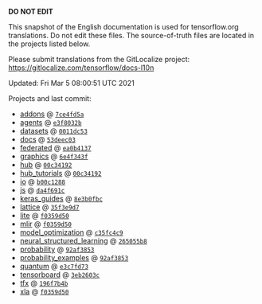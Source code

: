 __DO NOT EDIT__

This snapshot of the English documentation is used for tensorflow.org
translations. Do not edit these files. The source-of-truth files are located in
the projects listed below.

Please submit translations from the GitLocalize project: https://gitlocalize.com/tensorflow/docs-l10n

Updated: Fri Mar  5 08:00:51 UTC 2021

Projects and last commit:

- [addons](https://github.com/tensorflow/addons/tree/master/docs) @ <a href='https://github.com/tensorflow/addons/commit/7ce4fd5a8cf7a826a7117bda6ccd78db8d974f7d'><code>7ce4fd5a</code></a>
- [agents](https://github.com/tensorflow/agents/tree/master/docs) @ <a href='https://github.com/tensorflow/agents/commit/e3f8032b4f336290b4af7418010dccb39c5c3587'><code>e3f8032b</code></a>
- [datasets](https://github.com/tensorflow/datasets/tree/master/docs) @ <a href='https://github.com/tensorflow/datasets/commit/0011dc53b6801b4a97e47e5bd2bac25faef9d5e0'><code>0011dc53</code></a>
- [docs](https://github.com/tensorflow/docs/tree/master/site/en) @ <a href='https://github.com/tensorflow/docs/commit/53deec03a408e87f2ed8247c579aebc5ba02c309'><code>53deec03</code></a>
- [federated](https://github.com/tensorflow/federated/tree/master/docs) @ <a href='https://github.com/tensorflow/federated/commit/ea0b4137c881fee0052ba861c9427e3c8b1c7a2c'><code>ea0b4137</code></a>
- [graphics](https://github.com/tensorflow/graphics/tree/master/tensorflow_graphics/g3doc) @ <a href='https://github.com/tensorflow/graphics/commit/6e4f343f592882e38b2761912d889858e27ccc77'><code>6e4f343f</code></a>
- [hub](https://github.com/tensorflow/hub/tree/master/docs) @ <a href='https://github.com/tensorflow/hub/commit/00c34192eb65d4d70856966cb837ca586d59f029'><code>00c34192</code></a>
- [hub_tutorials](https://github.com/tensorflow/hub/tree/master/examples/colab) @ <a href='https://github.com/tensorflow/hub/commit/00c34192eb65d4d70856966cb837ca586d59f029'><code>00c34192</code></a>
- [io](https://github.com/tensorflow/io/tree/master/docs) @ <a href='https://github.com/tensorflow/io/commit/b00c12886834bab4ceaeb6be624258e312d323ef'><code>b00c1288</code></a>
- [js](https://github.com/tensorflow/tfjs-website/tree/master/docs) @ <a href='https://github.com/tensorflow/tfjs-website/commit/da4f691c6af5c9041c509b421b92ffa653beb04e'><code>da4f691c</code></a>
- [keras_guides](https://github.com/tensorflow/docs/tree/snapshot-keras/site/en/guide/keras) @ <a href='https://github.com/tensorflow/docs/commit/8e3b0fbcfacb1250f95c5a727b3681423a95cded'><code>8e3b0fbc</code></a>
- [lattice](https://github.com/tensorflow/lattice/tree/master/docs) @ <a href='https://github.com/tensorflow/lattice/commit/35f3e9d7da7f90a700d7a903e1818e82965f245c'><code>35f3e9d7</code></a>
- [lite](https://github.com/tensorflow/tensorflow/tree/master/tensorflow/lite/g3doc) @ <a href='https://github.com/tensorflow/tensorflow/commit/f0359d50ea4e65af72d458ff9c8ec938e6d8883c'><code>f0359d50</code></a>
- [mlir](https://github.com/tensorflow/tensorflow/tree/master/tensorflow/compiler/mlir/g3doc) @ <a href='https://github.com/tensorflow/tensorflow/commit/f0359d50ea4e65af72d458ff9c8ec938e6d8883c'><code>f0359d50</code></a>
- [model_optimization](https://github.com/tensorflow/model-optimization/tree/master/tensorflow_model_optimization/g3doc) @ <a href='https://github.com/tensorflow/model-optimization/commit/c35fc4c9245ada8ee8c55ffa62f71e93abb3dbf6'><code>c35fc4c9</code></a>
- [neural_structured_learning](https://github.com/tensorflow/neural-structured-learning/tree/master/g3doc) @ <a href='https://github.com/tensorflow/neural-structured-learning/commit/265055b8b339a528fec0686a249ea26998361c93'><code>265055b8</code></a>
- [probability](https://github.com/tensorflow/probability/tree/master/tensorflow_probability/g3doc) @ <a href='https://github.com/tensorflow/probability/commit/92af38538e215063777e531380ca84c076fe1134'><code>92af3853</code></a>
- [probability_examples](https://github.com/tensorflow/probability/tree/master/tensorflow_probability/examples/jupyter_notebooks) @ <a href='https://github.com/tensorflow/probability/commit/92af38538e215063777e531380ca84c076fe1134'><code>92af3853</code></a>
- [quantum](https://github.com/tensorflow/quantum/tree/master/docs) @ <a href='https://github.com/tensorflow/quantum/commit/e3c7fd73ce0e70a5cc61f14a9c8309e0f9e3617a'><code>e3c7fd73</code></a>
- [tensorboard](https://github.com/tensorflow/tensorboard/tree/master/docs) @ <a href='https://github.com/tensorflow/tensorboard/commit/3eb2603c8b3fc9ae193eca8c8308e6bd23ba07bd'><code>3eb2603c</code></a>
- [tfx](https://github.com/tensorflow/tfx/tree/master/docs) @ <a href='https://github.com/tensorflow/tfx/commit/196f7b4beba48c29a833c956e0a1eef4a2707f01'><code>196f7b4b</code></a>
- [xla](https://github.com/tensorflow/tensorflow/tree/master/tensorflow/compiler/xla/g3doc) @ <a href='https://github.com/tensorflow/tensorflow/commit/f0359d50ea4e65af72d458ff9c8ec938e6d8883c'><code>f0359d50</code></a>

